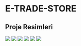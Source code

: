 # E-TRADE-STORE
## Proje Resimleri
![](/Image/Ekran%20G%C3%B6r%C3%BCnt%C3%BCs%C3%BC%20(245).png)
![](/Image/Ekran%20G%C3%B6r%C3%BCnt%C3%BCs%C3%BC%20(247).png)
![](/Image/Ekran%20G%C3%B6r%C3%BCnt%C3%BCs%C3%BC%20(248).png)
![](/Image/Ekran%20G%C3%B6r%C3%BCnt%C3%BCs%C3%BC%20(249).png)
![](/Image/Ekran%20G%C3%B6r%C3%BCnt%C3%BCs%C3%BC%20(250).png)
![](/Image/Ekran%20G%C3%B6r%C3%BCnt%C3%BCs%C3%BC%20(251).png)